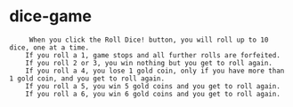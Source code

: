# dice-game
         When you click the Roll Dice! button, you will roll up to 10 dice, one at a time.
        If you roll a 1, game stops and all further rolls are forfeited.
        If you roll 2 or 3, you win nothing but you get to roll again. 
        If you roll a 4, you lose 1 gold coin, only if you have more than 1 gold coin, and you get to roll again.
        If you roll a 5, you win 5 gold coins and you get to roll again.
        If you roll a 6, you win 6 gold coins and you get to roll again.
